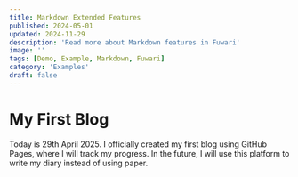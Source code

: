 ```yaml
---
title: Markdown Extended Features
published: 2024-05-01
updated: 2024-11-29
description: 'Read more about Markdown features in Fuwari'
image: ''
tags: [Demo, Example, Markdown, Fuwari]
category: 'Examples'
draft: false 
---
```



# My First Blog

Today is 29th April 2025. I officially created my first blog using GitHub Pages, where I will track my progress. In the future, I will use this platform to write my diary instead of using paper.
